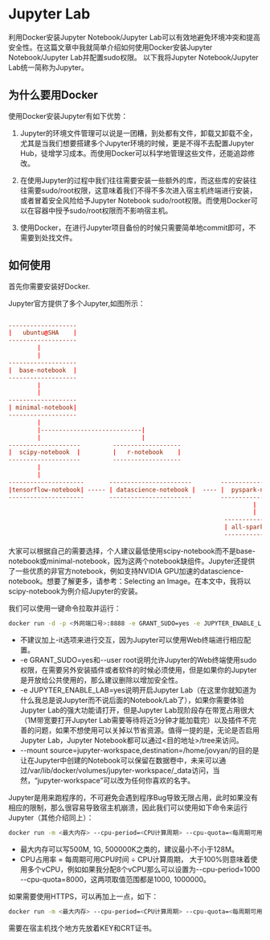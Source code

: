 # Jupyter Lab 

利用Docker安装Jupyter Notebook/Jupyter Lab可以有效地避免环境冲突和提高安全性。在这篇文章中我就简单介绍如何使用Docker安装Jupyter Notebook/Jupyter Lab并配置sudo权限。
以下我将Jupyter Notebook/Jupyter Lab统一简称为Jupyter。

## 为什么要用Docker

使用Docker安装Jupyter有如下优势：

1. Jupyter的环境文件管理可以说是一团糟，到处都有文件，卸载又卸载不全，尤其是当我们想要搭建多个Jupyter环境的时候，更是不得不去配置Jupyter Hub，徒增学习成本。而使用Docker可以科学地管理这些文件，还能追踪修改。

2. 在使用Jupyter的过程中我们往往需要安装一些额外的库，而这些库的安装往往需要sudo/root权限，这意味着我们不得不多次进入宿主机终端进行安装，或者冒着安全风险给予Jupyter Notebook sudo/root权限。而使用Docker可以在容器中授予sudo/root权限而不影响宿主机。

3. 使用Docker，在进行Jupyter项目备份的时候只需要简单地commit即可，不需要到处找文件。

## 如何使用

首先你需要安装好Docker.

Jupyter官方提供了多个Jupyter,如图所示：

```conf

-------------------
|   ubuntu@SHA    |
-------------------
        |
        |
-------------------
|  base-notebook  |
-------------------
        |
        |
-------------------
| minimal-notebook|
-------------------
        |
        |----------------------------|
        |                            |          
--------------------         ------------------- 
|  scipy-notebook  |         |   r-notebook    |
--------------------         -------------------
        |
        |
---------------------       -----------------------        ---------------------
|tensorflow-notebook| ----- | datascience-notebook |  ---- |  pyspark-notebook |
---------------------       -----------------------        ---------------------
                                                                    |
                                                                    |
                                                            ---------------------
                                                            | all-spark-notebook |
                                                            ---------------------
```

大家可以根据自己的需要选择，个人建议最低使用scipy-notebook而不是base-notebook或minimal-notebook，因为这两个notebook缺组件。Jupyter还提供了一些优质的非官方notebook，例如支持NVIDIA GPU加速的datascience-notebook。想要了解更多，请参考：Selecting an Image。在本文中，我将以scipy-notebook为例介绍Jupyter的安装。

我们可以使用一键命令拉取并运行：

```sh
docker run -d -p <外网端口号>:8888 -e GRANT_SUDO=yes -e JUPYTER_ENABLE_LAB=yes -e RESTARTABLE=yes --user root --mount source=jupyter-workspace,destination=/home/jovyan/ jupyter/scipy-notebook
```

* 不建议加上-it选项来进行交互，因为Jupyter可以使用Web终端进行相应配置。
* -e GRANT_SUDO=yes和--user root说明允许Jupyter的Web终端使用sudo权限，在需要另外安装插件或者软件的时候必须使用，但是如果你的Jupyter是开放给公共使用的，那么建议删除以增加安全性。
* -e JUPYTER_ENABLE_LAB=yes说明开启Jupyter Lab（在这里你就知道为什么我总是说Jupyter而不说后面的Notebook/Lab了），如果你需要体验Jupyter Lab的强大功能请打开，但是Jupyter Lab现阶段存在带宽占用很大（1M带宽要打开Jupyter Lab需要等待将近3分钟才能加载完）以及插件不完善的问题，如果不想使用可以关掉以节省资源。值得一提的是，无论是否启用Jupyter Lab，Jupyter Notebook都可以通过<目的地址>/tree来访问。
* --mount source=jupyter-workspace,destination=/home/jovyan/的目的是让在Jupyter中创建的Notebook可以保留在数据卷中，未来可以通过/var/lib/docker/volumes/jupyter-workspace/_data访问，当然，“jupyter-workspace”可以改为任何你喜欢的名字。


Jupyter是用来跑程序的，不可避免会遇到程序Bug导致无限占用，此时如果没有相应的限制，那么很容易导致宿主机崩溃，因此我们可以使用如下命令来运行Jupyter（其他介绍同上）：

```sh
docker run -m <最大内存> --cpu-period=<CPU计算周期> --cpu-quota=<每周期可用CPU时间> -d -p <外网端口号>:8888 -e GRANT_SUDO=yes -e JUPYTER_ENABLE_LAB=yes -e RESTARTABLE=yes --user root --mount source=jupyter-workspace,destination=/home/jovyan/ jupyter/scipy-notebook
```

* 最大内存可以写500M, 1G, 500000K之类的，建议最小不小于128M。
* CPU占用率 = 每周期可用CPU时间 ÷ CPU计算周期， 大于100%则意味着使用多个vCPU，例如如果我分配8个vCPU那么可以设置为--cpu-period=1000 --cpu-quota=8000，这两项取值范围都是1000, 1000000。

如果需要使用HTTPS，可以再加上一点，如下：

```sh
docker run -m <最大内存> --cpu-period=<CPU计算周期> --cpu-quota=<每周期可用CPU时间> -d -p 8888:8888 -e GRANT_SUDO=yes -e JUPYTER_ENABLE_LAB=yes -e RESTARTABLE=yes --user root --mount source=jupyter-workspace,destination=/home/jovyan/ -mount source=<SSL证书存放地址>,destination=/etc/ssl/notebook jupyter/scipy-notebook start-notebook.sh --NotebookApp.keyfile=/etc/ssl/notebook/<证书KEY文件名> --NotebookApp.certfile=/etc/ssl/notebook/<证书CRT文件名>

```

需要在宿主机找个地方先放着KEY和CRT证书。
